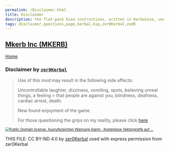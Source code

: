 ```yaml
---
permalink: /Disclaimer.html
title: Disclaimer
description: the flat-pack Kiea instructions, written in Kerbalese, unusally present
tags: disclaimer,questions,page,kerbal,ksp,zer0Kerbal,zedK
---
```

<!-- Disclaimer.md v1.0.1.0
Mkerb Inc (MKERB)
created: 23 Mar 2023
updated: 05 Jul 2023

TEMPLATE: Disclaimer.md v1.0.2.1
created: 01 Apr 2022
updated: 27 Jun 2023

based upon work by godarklight -->
## [Mkerb Inc (MKERB)][mod]

[Home](/index.md)

### Disclaimer by [`zer0Kerbal`][zedK]

> Use of this mod may result in the following side effects:
>
> Uncontrollable laughter, dizziness, vomiting, spots, believing unreal things, a feeling > that people are against you, blindness, deafness, cardiac arrest, death.
>
> New found enjoyment of the game.
>
> For those questioning the grips on my reality, please click [here](https://forum.kerbalspaceprogram.com/)

<a href="https://forum.%3E%20kerbalspaceprogram.com/"><img src="https://external-content.duckduckgo.com/iu/?u=https%3A%2F%2Fcdn.pixabay.com%2Fphoto%2F2012%2F04%2F24%2F13%2F19%2Fexclamation-40026_960_720.png&f=1&nofb=1" alt="Public Domain license. Ausrufezeichen Warnung Alarm · Kostenlose Vektorgrafik auf ..." style="zoom:80%;" /></a>

THIS FILE: CC BY-ND 4.0 by [zer0Kerbal](https://github.com/zer0Kerbal)
  used with express permission from zer0Kerbal

[zedK]: https://forum.kerbalspaceprogram.com/index.php?/profile/190933-*/ "zer0Kerbal"
[mod]: https://www.curseforge.com/kerbal/ksp-mods/MkerbInc "Mkerb Inc (MKERB)"
